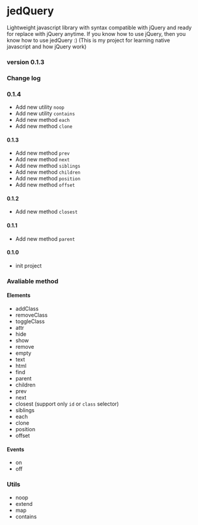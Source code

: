 jedQuery
========
Lightweight javascript library with syntax compatible with jQuery and ready for replace with jQuery anytime.
If you know how to use jQuery, then you know how to use jedQuery :)
(This is my project for learning native javascript and how jQuery work)

### version 0.1.3

### Change log

### 0.1.4
- Add new utility `noop`
- Add new utility `contains`
- Add new method `each`
- Add new method `clone`


#### 0.1.3
- Add new method `prev`
- Add new method `next`
- Add new method `siblings`
- Add new method `children`
- Add new method `position`
- Add new method `offset`

#### 0.1.2
- Add new method `closest`

#### 0.1.1
- Add new method `parent`

#### 0.1.0
- init project


### Avaliable method

#### Elements
- addClass
- removeClass
- toggleClass
- attr
- hide
- show
- remove
- empty
- text
- html
- find
- parent
- children
- prev
- next
- closest (support only `id` or `class` selector)
- siblings
- each
- clone
- position
- offset


#### Events
- on
- off


### Utils
- noop
- extend
- map
- contains
